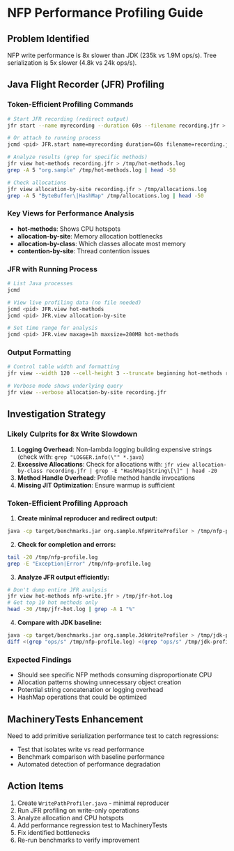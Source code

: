 # NFP Performance Profiling Guide

## Problem Identified
NFP write performance is 8x slower than JDK (235k vs 1.9M ops/s). Tree serialization is 5x slower (4.8k vs 24k ops/s).

## Java Flight Recorder (JFR) Profiling

### Token-Efficient Profiling Commands
```bash
# Start JFR recording (redirect output)
jfr start --name myrecording --duration 60s --filename recording.jfr > /tmp/jfr-start.log 2>&1

# Or attach to running process
jcmd <pid> JFR.start name=myrecording duration=60s filename=recording.jfr > /tmp/jfr-attach.log 2>&1

# Analyze results (grep for specific methods)
jfr view hot-methods recording.jfr > /tmp/hot-methods.log
grep -A 5 "org.sample" /tmp/hot-methods.log | head -50

# Check allocations
jfr view allocation-by-site recording.jfr > /tmp/allocations.log
grep -A 5 "ByteBuffer\|HashMap" /tmp/allocations.log | head -50
```

### Key Views for Performance Analysis
- **hot-methods**: Shows CPU hotspots
- **allocation-by-site**: Memory allocation bottlenecks
- **allocation-by-class**: Which classes allocate most memory
- **contention-by-site**: Thread contention issues

### JFR with Running Process
```bash
# List Java processes
jcmd

# View live profiling data (no file needed)
jcmd <pid> JFR.view hot-methods
jcmd <pid> JFR.view allocation-by-site

# Set time range for analysis
jcmd <pid> JFR.view maxage=1h maxsize=200MB hot-methods
```

### Output Formatting
```bash
# Control table width and formatting
jfr view --width 120 --cell-height 3 --truncate beginning hot-methods recording.jfr

# Verbose mode shows underlying query
jfr view --verbose allocation-by-site recording.jfr
```

## Investigation Strategy

### Likely Culprits for 8x Write Slowdown
1. **Logging Overhead**: Non-lambda logging building expensive strings (check with: `grep "LOGGER.info(\"" *.java`)
2. **Excessive Allocations**: Check for allocations with: `jfr view allocation-by-class recording.jfr | grep -E "HashMap|String\[\]" | head -20`
3. **Method Handle Overhead**: Profile method handle invocations
4. **Missing JIT Optimization**: Ensure warmup is sufficient

### Token-Efficient Profiling Approach
1. **Create minimal reproducer and redirect output:**
```bash
java -cp target/benchmarks.jar org.sample.NfpWriteProfiler > /tmp/nfp-profile.log 2>&1 && echo "Profiling complete" || echo "Profiling failed"
```

2. **Check for completion and errors:**
```bash
tail -20 /tmp/nfp-profile.log
grep -E "Exception|Error" /tmp/nfp-profile.log
```

3. **Analyze JFR output efficiently:**
```bash
# Don't dump entire JFR analysis
jfr view hot-methods nfp-write.jfr > /tmp/jfr-hot.log
# Get top 10 hot methods only
head -30 /tmp/jfr-hot.log | grep -A 1 "%"
```

4. **Compare with JDK baseline:**
```bash
java -cp target/benchmarks.jar org.sample.JdkWriteProfiler > /tmp/jdk-profile.log 2>&1
diff <(grep "ops/s" /tmp/nfp-profile.log) <(grep "ops/s" /tmp/jdk-profile.log)
```

### Expected Findings
- Should see specific NFP methods consuming disproportionate CPU
- Allocation patterns showing unnecessary object creation
- Potential string concatenation or logging overhead
- HashMap operations that could be optimized

## MachineryTests Enhancement
Need to add primitive serialization performance test to catch regressions:
- Test that isolates write vs read performance
- Benchmark comparison with baseline performance
- Automated detection of performance degradation

## Action Items
1. Create `WritePathProfiler.java` - minimal reproducer
2. Run JFR profiling on write-only operations
3. Analyze allocation and CPU hotspots
4. Add performance regression test to MachineryTests
5. Fix identified bottlenecks
6. Re-run benchmarks to verify improvement